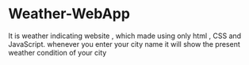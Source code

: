 # Weather-WebApp
It is weather indicating website , which made using only html  , CSS and JavaScript. whenever you  enter your city name  it will show the present weather condition of your city
